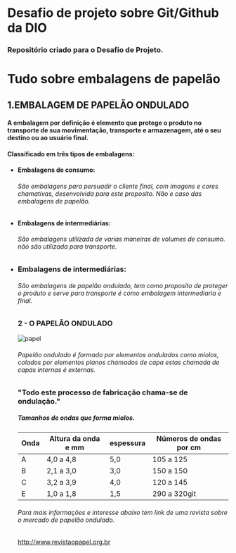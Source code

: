 # Desafio de projeto sobre Git/Github da DIO
### Repositório criado para o Desafio de Projeto.



# Tudo sobre embalagens de papelão



##       1.EMBALAGEM DE PAPELÃO ONDULADO

#### A embalagem por definição é elemento que protege o produto no transporte de sua movimentação, transporte e armazenagem, até o seu destino ou ao usuário final.


####     Classificado em três tipos de embalagens:

- #### Embalagens de consumo: ##

  ######  São embalagens para persuadir o cliente final, com imagens  e cores chamativas, desenvolvida para este proposito. Não e caso das embalagens de papelão.

- ####  Embalagens de intermediárias: ##

  	###### São embalagens utilizada de varias maneiras de volumes de consumo. não são utilizada para transporte.  

- ###  Embalagens de intermediárias:

  ###### São embalagens de papelão ondulado, tem como proposito de proteger o produto e serve para transporte  é como embalagem intermediaria e final.

  

  ### 2 - O PAPELÃO ONDULADO

  

  ![papel](https://user-images.githubusercontent.com/100533949/155993727-95f59251-bbf9-4a8c-ad9a-26660e14a3e7.jpg)

  

  ###### Papelão ondulado é formado por elementos ondulados como miolos, colados por elementos planos chamados de capa estas chamada de capas internas é externas.

  ### "Todo este processo de fabricação chama-se de ondulação."

  #####  Tamanhos de ondas que forma miolos.

  

  | Onda | Altura da onda e mm | espessura | Números de ondas por cm |
  | ---- | ------------------- | --------- | ----------------------- |
  | A    | 4,0 a 4,8           | 5,0       | 105 a 125               |
  | B    | 2,1 a 3,0           | 3,0       | 150 a 150               |
  | C    | 3,2 a 3,9           | 4,0       | 120 a 145               |
  | E    | 1,0 a 1,8           | 1,5       | 290 a 320git            |

  

  

  ###### Para mais informações e interesse abaixo tem link de uma revista sobre o mercado de papelão ondulado.

  http://www.revistaopapel.org.br

  

  

  

  

  

  

   

  

  

  

  



